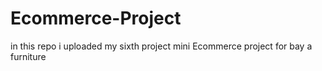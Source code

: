 # Ecommerce-Project
in this repo i uploaded my sixth project mini Ecommerce project for bay a furniture 
